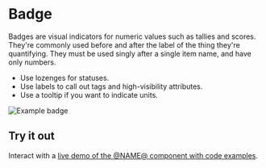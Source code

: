 # Badge

Badges are visual indicators for numeric values such as tallies and scores. They're commonly used before and after the label of the thing they're quantifying.
They must be used singly after a single item name, and have only numbers.

* Use lozenges for statuses.
* Use labels to call out tags and high-visibility attributes.
* Use a tooltip if you want to indicate units.

![Example badge](http://i.imgur.com/ZQHLeGg.png)

## Try it out

Interact with a [live demo of the @NAME@ component with code examples](https://aui-cdn.atlassian.com/atlaskit/stories/@NAME@/@VERSION@/).

